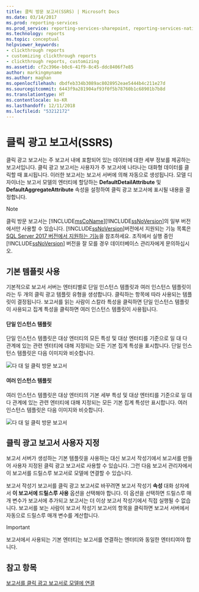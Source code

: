 ```yaml
---
title: 클릭 방문 보고서(SSRS) | Microsoft Docs
ms.date: 03/14/2017
ms.prod: reporting-services
ms.prod_service: reporting-services-sharepoint, reporting-services-native
ms.technology: reports
ms.topic: conceptual
helpviewer_keywords:
- clickthrough reports
- customizing clickthrough reports
- clickthrough reports, customizing
ms.assetid: cf2c396e-b0c6-41f9-8c45-ddc8406f7e85
author: markingmyname
ms.author: maghan
ms.openlocfilehash: dbdfeb334b3089ac8028952eae5444b4c211e27d
ms.sourcegitcommit: 6443f9a281904af93f0f5b78760b1c68901b7b8d
ms.translationtype: HT
ms.contentlocale: ko-KR
ms.lasthandoff: 12/11/2018
ms.locfileid: "53212172"
---
```

# <a name="clickthrough-reports-ssrs"></a>클릭 광고 보고서(SSRS)
  클릭 광고 보고서는 주 보고서 내에 포함되어 있는 데이터에 대한 세부 정보를 제공하는 보고서입니다. 클릭 광고 보고서는 사용자가 주 보고서에 나타나는 대화형 데이터를 클릭할 때 표시됩니다. 이러한 보고서는 보고서 서버에 의해 자동으로 생성됩니다. 모델 디자이너는 보고서 모델의 엔터티에 할당하는 **DefaultDetailAttribute** 및 **DefaultAggregateAttribute** 속성을 설정하여 클릭 광고 보고서에 표시될 내용을 결정합니다.  
  
> [!NOTE]
>  클릭 방문 보고서는 [!INCLUDE[msCoName](../../includes/msconame-md.md)][!INCLUDE[ssNoVersion](../../includes/ssnoversion-md.md)]의 일부 버전에서만 사용할 수 있습니다. [!INCLUDE[ssNoVersion](../../includes/ssnoversion-md.md)]버전에서 지원되는 기능 목록은 [SQL Server 2017 버전에서 지원하는 기능](~/sql-server/editions-and-components-of-sql-server-2017.md)을 참조하세요. 조직에서 실행 중인 [!INCLUDE[ssNoVersion](../../includes/ssnoversion-md.md)] 버전을 잘 모를 경우 데이터베이스 관리자에게 문의하십시오.  
  
## <a name="using-default-templates"></a>기본 템플릿 사용  
 기본적으로 보고서 서버는 엔터티별로 단일 인스턴스 템플릿과 여러 인스턴스 템플릿이라는 두 개의 클릭 광고 템플릿 유형을 생성합니다. 클릭하는 항목에 따라 사용되는 템플릿이 결정됩니다. 보고서를 읽는 사람이 스칼라 특성을 클릭하면 단일 인스턴스 템플릿이 사용되고 집계 특성을 클릭하면 여러 인스턴스 템플릿이 사용됩니다.  
  
#### <a name="single-instance-templates"></a>단일 인스턴스 템플릿  
 단일 인스턴스 템플릿은 대상 엔터티의 모든 특성 및 대상 엔터티를 기준으로 일 대 다 관계에 있는 관련 엔터티에 대해 지정되는 모든 기본 집계 특성을 표시합니다. 단일 인스턴스 템플릿은 다음 이미지와 비슷합니다.  
  
 ![다 대 일 클릭 방문 보고서](../../reporting-services/reports/media/manytooneclickthrough.gif "다 대 일 클릭 방문 보고서")  
  
#### <a name="multiple-instance-templates"></a>여러 인스턴스 템플릿  
 여러 인스턴스 템플릿은 대상 엔터티의 기본 세부 특성 및 대상 엔터티를 기준으로 일 대 다 관계에 있는 관련 엔터티에 대해 지정되는 모든 기본 집계 특성만 표시합니다. 여러 인스턴스 템플릿은 다음 이미지와 비슷합니다.  
  
 ![다 대 일 클릭 방문 보고서](../../reporting-services/reports/media/onetomanyclickthrough.gif "다 대 일 클릭 방문 보고서")  
  
## <a name="customizing-clickthrough-reports"></a>클릭 광고 보고서 사용자 지정  
 보고서 서버가 생성하는 기본 템플릿을 사용하는 대신 보고서 작성기에서 보고서를 만들어 사용자 지정된 클릭 광고 보고서로 사용할 수 있습니다. 그런 다음 보고서 관리자에서 이 보고서를 드릴스루 보고서로 모델에 연결할 수 있습니다.  
  
 보고서 작성기 보고서를 클릭 광고 보고서로 바꾸려면 보고서 작성기 **속성** 대화 상자에서 **이 보고서에 드릴스루 사용** 옵션을 선택해야 합니다. 이 옵션을 선택하면 드릴스루 매개 변수가 보고서에 추가되고 보고서는 더 이상 보고서 작성기에서 직접 실행될 수 없습니다. 보고서를 보는 사람이 보고서 작성기 보고서의 항목을 클릭하면 보고서 서버에서 자동으로 드릴스루 매개 변수를 계산합니다.  
  
> [!IMPORTANT]  
>  보고서에서 사용되는 기본 엔터티는 보고서를 연결하는 엔터티와 동일한 엔터티여야 합니다.  
  
## <a name="see-also"></a>참고 항목  
 [보고서를 클릭 광고 보고서로 모델에 연결](https://msdn.microsoft.com/library/3af42de3-67ef-41c2-bc8a-7045baec6f63)  
  
  
